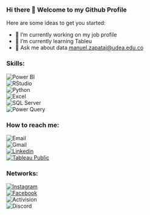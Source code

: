 ### Hi there 👋 Welcome to my Github Profile

<!--
**Malezaja/Malezaja** is a ✨ _special_ ✨ repository because its `README.md` (this file) appears on your GitHub profile. -->

Here are some ideas to get you started:

- 🔭 I’m currently working on my job profile
- 🌱 I’m currently learning Tableu
- 💬 Ask me about data manuel.zapataj@udea.edu.co

### Skills:

![Power BI](https://img.shields.io/badge/-Power%20BI-EDC12F?logo=power-bi&logoColor=EDC12F&style=flat&labelColor=white)<br>
![RStudio](https://img.shields.io/badge/-RStudio-71A5D4?logo=rstudio&logoColor=71A5D4&style=flat&labelColor=white)<br>
![Python](https://img.shields.io/badge/-Python-C9057C?logo=python&logoColor=3776AB&style=flat&labelColor=white)<br>
![Excel](https://img.shields.io/badge/-Excel-31BE7D?logo=microsoftexcel&logoColor=31BE7D&style=flat&labelColor=white)<br>
![SQL Server](https://img.shields.io/badge/-SQL%20Server-D62C2A?logo=sqlserver&logoColor=D62C2A&style=flat&labelColor=white)<br>
![Power Query](https://img.shields.io/badge/-Power%20Query-9BD2B4?logo=powerquery&logoColor=9BD2B4&style=flat&labelColor=white)<br>

### How to reach me:
![Email](https://img.shields.io/badge/-Email:_manuel.zapataj@udea.edu.co-67F0B8?logo=udea&logoColor=67F0B8&style=flat&labelColor=white)<br>
![Gmail](https://img.shields.io/badge/-Gmail:_malejoja22@gmail.com-DE5145?logo=gmail&logoColor=DE5145&style=flat&labelColor=white)<br>
[![Linkedin](https://img.shields.io/badge/-Linkedin:_www.linkedin.com/in/manuel_zapata-0A66C2?logo=linkedin&logoColor=0A66C2&style=flat&labelColor=white)](https://www.linkedin.com/in/manuel-zapata/)<br>
[![Tableau Public](https://img.shields.io/badge/-Tableau:_manuel.alejandro1950-E97627?logo=tableau&logoColor=E97627&style=flat&labelColor=white)](https://public.tableau.com/app/profile/manuel.alejandro1950)


### Networks:
[![Instagram](https://img.shields.io/badge/-Instagram:_@malezaja-8B48BF?logo=instagram&logoColor=8B48BF&style=flat&labelColor=white)](https://www.instagram.com/malezaja/?hl=es)<br>
[![Facebook](https://img.shields.io/badge/-Facebook:_https://www.facebook.com/malezaja2-1773EA?logo=facebook&logoColor=1773EA&style=flat&labelColor=white)](https://www.facebook.com/malezaja2)<br>
![Activision](https://img.shields.io/badge/-Activision:_Malezaja-000000?logo=activision&logoColor=000000&style=flat&labelColor=white)<br>
![Discord](https://img.shields.io/badge/-Discord:_ManuelAlejo5390-5865F2?logo=discord&logoColor=5865F2&style=flat&labelColor=white)<br>

